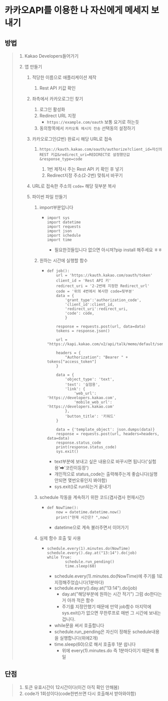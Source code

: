 # 카카오API를 이용한 나 자신에게 메세지 보내기

## 방법

> 1. Kakao Developers들어가기
>
> 2. 앱 만들기
>
>    1. 적당한 이름으로 애플리케이션 제작
>
>       1. Rest API 키값 확인
>
>    2. 좌측에서 카카오로그인 찾기
>
>       1. 로그인 활성화
>       2. Redirect URL 지정
>          - `https://example.com/oauth` 보통 요거로 하는듯
>       3. 동의항목에서 `카카오톡 메시지 전송` 선택동의 설정하기
>
>    3. 카카오로그인(2번) 완료시 해당 URL로 접속
>
>       1. ```
>          https://kauth.kakao.com/oauth/authorize?client_id=자신의 REST 키값&redirect_uri=REDIRECT로 설정했던값&response_type=code 
>          ```
>
>          1. 1번 제작시 주는 Rest API 키 확인 후 넣기
>          2. Redirect지정 주소(2-2번) 맞춰서 바꾸기
>
>    4. URL로 접속한 주소의 `code=` 해당 뒷부분 복사
>
>    5. 파이썬 파일 만들기
>
>       1. import부분입니다
>
>          * ```
>            import sys
>            import datetime
>            import requests
>            import json
>            import schedule
>            import time
>            ```
>
>            * 필요한것들입니다 없으면 아시져?pip install 해주세요 ㅎㅎ
>
>       2. 원하는 시간에 실행할 함수
>
>          * ```
>            def job():
>                url = 'https://kauth.kakao.com/oauth/token'
>                client_id = 'Rest API 키'
>                redirect_uri = '2-2번에 지정한 Redirect_url'
>                code = '위의 4번에서 복사한 code=뒷부분'
>                data = {
>                    'grant_type':'authorization_code',
>                    'client_id':client_id,
>                    'redirect_uri':redirect_uri,
>                    'code': code,
>                    }
>
>                response = requests.post(url, data=data)
>                tokens = response.json()
>
>                url = "https://kapi.kakao.com/v2/api/talk/memo/default/send"
>
>                headers = {
>                    "Authorization": "Bearer " + tokens["access_token"]
>                }
>
>                data = {
>                    'object_type': 'text',
>                    'text': '실험용',
>                    'link': {
>                        'web_url': 'https://developers.kakao.com',
>                        'mobile_web_url': 'https://developers.kakao.com'
>                    },
>                    'button_title': '키워드'
>                }
>
>                data = {'template_object': json.dumps(data)}
>                response = requests.post(url, headers=headers, data=data)
>                response.status_code
>                print(response.status_code)
>                sys.exit()
>            ```
>
>            * text부분에 보내고 싶은 내용으로 바꾸시면 됩니다('실험용'➡'코린이등장')
>            * 개인적으로 status_code는 출력해주는게 좋습니다(실행 안되면 몇번오류인지 봐야함)
>            * sys.exit()로 run되는거 끝내기
>
>       3. schedule 작동을 계속하기 위한 코드(겸사겸사 현재시간)
>
>          * ```
>            def NowTime():
>                now = datetime.datetime.now()
>                print("현재 시간은? ",now)
>            ```
>
>            * datetime으로 계속 불러주면서 이어가기
>
>       4. 실제 함수 호출 및 사용
>
>          * ```
>            schedule.every(1).minutes.do(NowTime)
>            schedule.every().day.at("13:14").do(job)
>            while True:
>                    schedule.run_pending()
>                    time.sleep(60)
>            ```
>
>            * schedule.every(1).minutes.do(NowTime)에 주기를 1로 지정해주었습니다(1분마다)
>            * schedule.every().day.at("13:14").do(job)
>              * day.at("해당부분에 원하는 시간 적기") 그럼 do한다는거 아까 적은 함수
>              * 주기를 지정안했기 때문에 만약 job함수 마지막에 sys.exit()가 없으면 무한루프로 매번 그 시간에 보내는겁니다.
>            * while문을 써서  호출합니다
>            * schedule.run_pending은 자신이 정해둔 schedule내용을 실행합니다(위에2개)
>            * time.sleep(60)으로 해서 호출후 1분 쉽니다
>              * 위에 every(1).minutes.do 즉 1분마다이기 때문에 통일
>
>

## 단점

> 1. 토큰 유효시간이 12시간이다(이건 아직 확인 안해봄)
> 2. code가 1회성이다(code한번쓰면 다시 호출해서 받아와야함)

